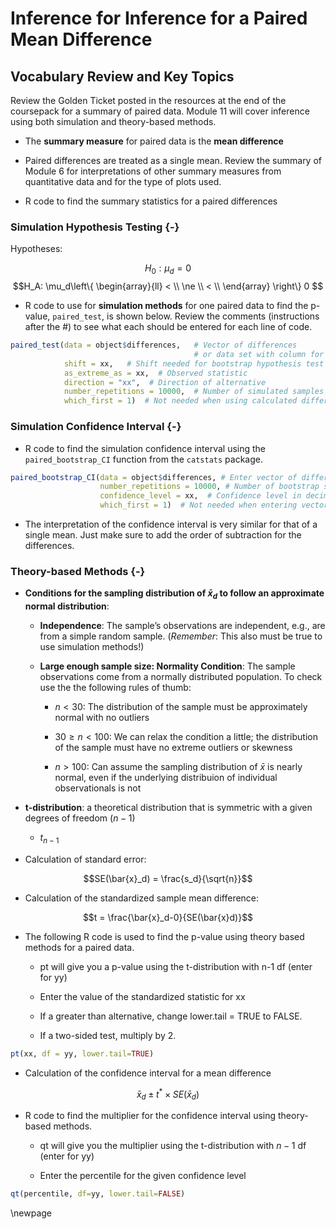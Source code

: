 # Inference for Inference for a Paired Mean Difference 

## Vocabulary Review and Key Topics

Review the Golden Ticket posted in the resources at the end of the coursepack for a summary of paired data.  Module 11 will cover inference using both simulation and theory-based methods.

* The **summary measure** for paired data is the **mean difference**

* Paired differences are treated as a single mean.  Review the summary of Module 6 for interpretations of other summary measures from quantitative data and for the type of plots used.

* R code to find the summary statistics for a paired differences



### Simulation Hypothesis Testing {-}

Hypotheses:

$$H_0: \mu_d = 0$$
$$H_A: \mu_d\left\{
\begin{array}{ll}
< \\
\ne \\
< \\
\end{array}
\right\}
0 $$

* R code to use for **simulation methods** for one paired data to find the p-value, `paired_test`, is shown below. Review the comments (instructions after the #) to see what each should be entered for each line of code.


``` r
paired_test(data = object$differences,   # Vector of differences 
                                         # or data set with column for each group
            shift = xx,   # Shift needed for bootstrap hypothesis test
            as_extreme_as = xx,  # Observed statistic
            direction = "xx",  # Direction of alternative
            number_repetitions = 10000,  # Number of simulated samples for null distribution
            which_first = 1)  # Not needed when using calculated differences
```

### Simulation Confidence Interval {-}

* R code to find the simulation confidence interval using the `paired_bootstrap_CI` function from the `catstats` package.


``` r
paired_bootstrap_CI(data = object$differences, # Enter vector of differences
                    number_repetitions = 10000, # Number of bootstrap samples for CI
                    confidence_level = xx,  # Confidence level in decimal form
                    which_first = 1)  # Not needed when entering vector of differences
```

* The interpretation of the confidence interval is very similar for that of a single mean. Just make sure to add the order of subtraction for the differences.


### Theory-based Methods {-}

* **Conditions for the sampling distribution of $\bar{x}_d$ to follow an approximate normal distribution**:

    * **Independence**: The sample’s observations are independent, e.g., are from a simple random sample. (*Remember*: This also must be true to use simulation methods!)

     * **Large enough sample size: Normality Condition**: The sample observations come from a normally distributed population.  To check use the the following rules of thumb:
     
         - $n < 30$: The distribution of the sample must be approximately normal with no outliers
         
         - $30 \ge n < 100$: We can relax the condition a little; the distribution of the sample must have no extreme outliers or skewness
         
         - $n > 100$: Can assume the sampling distribution of $\bar{x}$ is nearly normal, even if the underlying distribuion of individual observationals is not
         
* **t-distribution**: a theoretical distribution that is symmetric with a given degrees of freedom ($n-1$)

    * $t_{n-1}$

* Calculation of standard error:

$$SE(\bar{x}_d) = \frac{s_d}{\sqrt{n}}$$

* Calculation of the standardized sample mean difference:

$$t = \frac{\bar{x}_d-0}{SE(\bar{x}d)}$$

* The following R code is used to find the p-value using theory based methods for a paired data.

    * pt will give you a p-value using the t-distribution with n-1 df (enter for yy)
    
    * Enter the value of the standardized statistic for xx

    * If a greater than alternative, change lower.tail = TRUE to FALSE.
    
    * If a two-sided test, multiply by 2.
    

``` r
pt(xx, df = yy, lower.tail=TRUE)
```

* Calculation of the confidence interval for a mean difference

$$\bar{x}_d\pm t^*\times SE(\bar{x}_d)$$

* R code to find the multiplier for the confidence interval using theory-based methods.

   - qt will give you the multiplier using the t-distribution with $n-1$ df (enter for yy)
    
   - Enter the percentile for the given confidence level


``` r
qt(percentile, df=yy, lower.tail=FALSE)
```

\newpage
